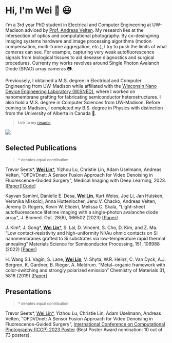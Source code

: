 # Hi, I'm Wei :wave: :smiley:

I'm a 3rd year PhD student in Electrical and Computer Engineering at UW-Madison adviced by [Prof. Andreas Velten](https://biostat.wisc.edu/~compoptics/). My research lies at the intersection of optics and computational photography. By co-desingning imaging systems hardware and image processing algorithms (motion compensation, multi-frame aggregation, etc.), I try to push the limits of what cameras can see. For example, capturing very weak autofluorescence signals from biological tissues to aid desease diagnostics and surgical procedures. Currenty my works revolves around Single Photon Avalanch Diode (SPAD) array cameras :camera:. 

Previousely, I obtained a M.S. degree in Electrical and Computer Engineering from UW-Madison while affiliated with the [Wisconsin Nano Device Engineering Laboratory (WISNED)](https://www.wisned.com/), where I worked on nanomembrane grafting for fabricating semiconductor heterostructures. I also hold a M.S. degree in Computer Sciences from UW-Madison. Before coming to Madison, I completed my B.S. degree in Physics with distinction from the University of Alberta in Canada :maple_leaf:. 

><sub>Link to my [resume](https://drive.google.com/file/d/1F0pMcus57P32NSyvMOey3JN6lV5akDUA/view?usp=drive_link)</sub>

![](banner.png)

## Selected Publications

><sub>* denotes equal contribution</sub>

Trevor Seets*, <ins><strong>Wei Lin</strong>*</ins>, Yizhou Lu, Christie Lin, Adam Uselmann, Andreas Velten, "OFDVDnet: A Sensor Fusion Approach for Video Denoising in Fluorescence-Guided Surgery", Medical Imaging with Deep Learning, 2023. [[Paper](https://openreview.net/pdf?id=TcUtCXRcK8)][[Code](https://github.com/WillianJrLin/OFDVDnet)]

Kayvan Samimi, Danielle E. Desa, <ins><strong>Wei Lin</strong></ins>, Kurt Weiss, Joe Li, Jan Huisken, Veronika Miskolci, Anna Huttenlocher, Jenu V. Chacko, Andreas Velten, Jeremy D. Rogers, Kevin W. Eliceiri, Melissa C. Skala, "Light-sheet autofluorescence lifetime imaging with a single-photon avalanche diode array", J. Biomed. Opt. 28(6), 066502 (2023) [[Paper](https://www.spiedigitallibrary.org/journals/journal-of-biomedical-optics/volume-28/issue-6/066502/Light-sheet-autofluorescence-lifetime-imaging-with-a-single-photon-avalanche/10.1117/1.JBO.28.6.066502.full?SSO=1)]

J. Kim*, J. Gong*, <ins><strong>Wei Lin</strong>*</ins>, S. Lal, D. Vincent, S. Cho, D. Kim, and Z. Ma. “Low contact-resistivity and high-uniformity Ni/Au ohmic contacts on Si nanomembranes grafted to Si substrates via low-temperature rapid thermal annealing” Materials Science for Semiconductor Processing, 151, 106988 (2022) [[Paper](https://www.sciencedirect.com/science/article/abs/pii/S1369800122005200)]

H. Wang S.I. Vagin, S. Lane, <ins><strong>Wei Lin</strong></ins>, V. Shyta, W.R. Heinz, C. Van Dyck, A.J. Bergren, K. Gardner, B. Rieger, A. Meldrum. “Metal−organic framework with color-switching and strongly polarized emission” Chemistry of Materials 31, 5816 (2019) [[Paper](https://pubs.acs.org/doi/pdf/10.1021/acs.chemmater.9b01897)]

## Presentations

><sub>* denotes equal contribution</sub>

Trevor Seets*, <ins>Wei Lin*</ins>, Yizhou Lu, Christie Lin, Adam Uselmann, Andreas Velten, "OFDVDnet: A Sensor Fusion Approach for Video Denoising in Fluorescence-Guided Surgery", [International Conference on Computational Photography (ICCP) 2023 Poster](https://iccp2023.iccp-conference.org/conference-program/) (Best Poster Award nomination: 10 out of 73 posters). 

<!--
**WillianJrLin/WillianJrLin** is a ✨ _special_ ✨ repository because its `README.md` (this file) appears on your GitHub profile.

Here are some ideas to get you started:

- 🔭 I’m currently working on ...
- 🌱 I’m currently learning ...
- 👯 I’m looking to collaborate on ...
- 🤔 I’m looking for help with ...
- 💬 Ask me about ...
- 📫 How to reach me: ...
- 😄 Pronouns: ...
- ⚡ Fun fact: ...
-->
